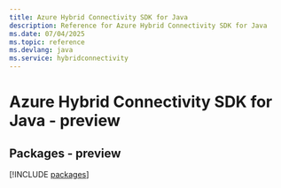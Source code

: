 ```yaml
---
title: Azure Hybrid Connectivity SDK for Java
description: Reference for Azure Hybrid Connectivity SDK for Java
ms.date: 07/04/2025
ms.topic: reference
ms.devlang: java
ms.service: hybridconnectivity
---
```

# Azure Hybrid Connectivity SDK for Java - preview
## Packages - preview
[!INCLUDE [packages](hybrid-connectivity-index.md)]